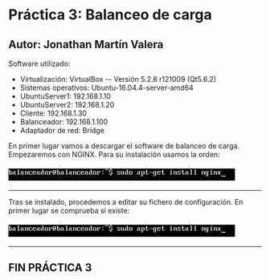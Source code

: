 # Práctica 3: Balanceo de carga
## Autor: Jonathan Martín Valera

Software utilizado:  

- Virtualización: VirtualBox -- Versión 5.2.8 r121009 (Qt5.6.2)
- Sistemas operativos: Ubuntu-16.04.4-server-amd64
- UbuntuServer1: 192.168.1.10
- UbuntuServer2: 192.168.1.20
- Cliente: 192.168.1.30
- Balanceador: 192.168.1.100
- Adaptador de red: Bridge

En primer lugar vamos a descargar el software de balanceo de carga. Empezaremos con NGINX. Para su instalación usamos la orden:


![img](https://github.com/jmv74211/SWAP/blob/master/Práctica_3/Imágenes/1.jpg)

---

Tras se instalado, procedemos a editar su fichero de configuración. En primer lugar se comprueba si existe:


![img](https://github.com/jmv74211/SWAP/blob/master/Práctica_3/Imágenes/1.jpg)

---



##  FIN PRÁCTICA 3
